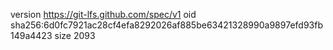 version https://git-lfs.github.com/spec/v1
oid sha256:6d0fc7921ac28cf4efa8292026af885be63421328990a9897efd93fb149a4423
size 2093

